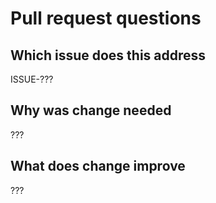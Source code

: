 # Pull request questions

## Which issue does this address

ISSUE-???

## Why was change needed

???

## What does change improve

???
